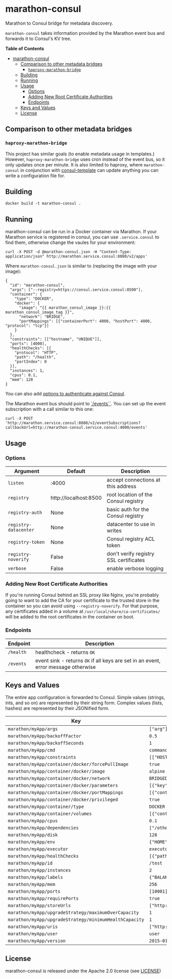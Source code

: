 
# marathon-consul

Marathon to Consul bridge for metadata discovery.

`marathon-consul` takes information provided by the Marathon event bus and
forwards it to Consul's KV tree.

<!-- markdown-toc start - Don't edit this section. Run M-x markdown-toc/generate-toc again -->
**Table of Contents**

- [marathon-consul](#marathon-consul)
    - [Comparison to other metadata bridges](#comparison-to-other-metadata-bridges)
        - [`haproxy-marathon-bridge`](#haproxy-marathon-bridge)
    - [Building](#building)
    - [Running](#running)
    - [Usage](#usage)
        - [Options](#options)
        - [Adding New Root Certificate Authorities](#adding-new-root-certificate-authorities)
        - [Endpoints](#endpoints)
    - [Keys and Values](#keys-and-values)
    - [License](#license)

<!-- markdown-toc end -->

## Comparison to other metadata bridges

### `haproxy-marathon-bridge`

This project has similar goals (to enable metadata usage in templates.) However,
`haproxy-marathon-bridge` uses cron instead of the event bus, so it only updates
once per minute. It is also limited to haproxy, where `marathon-consul` in
conjunction with [consul-template](https://github.com/hashicorp/consul-template)
can update anything you can write a configuration file for.

## Building

```
docker build -t marathon-consul .
```

## Running

marathon-consul can be run in a Docker container via Marathon. If your Marathon
service is registered in consul, you can use `.service.consul` to find them,
otherwise change the vaules for your environment:

```
curl -X POST -d @marathon-consul.json -H "Content-Type: application/json" http://marathon.service.consul:8080/v2/apps'
```

Where `marathon-consul.json` is similar to (replacing the image with your image):

```
{
  "id": "marathon-consul",
  "args": ["--registry=https://consul.service.consul:8500"],
  "container": {
    "type": "DOCKER",
    "docker": {
      "image": "{{ marathon_consul_image }}:{{ marathon_consul_image_tag }}",
      "network": "BRIDGE",
      "portMappings": [{"containerPort": 4000, "hostPort": 4000, "protocol": "tcp"}]
    }
  },
  "constraints": [["hostname", "UNIQUE"]],
  "ports": [4000],
  "healthChecks": [{
    "protocol": "HTTP",
    "path": "/health",
    "portIndex": 0
  }],
  "instances": 1,
  "cpus": 0.1,
  "mem": 128
}
```

You can also add [options to authenticate against Consul](#options).

The Marathon event bus should point to [`/events``](#endpoints). You can
set up the event subscription with a call similar to this one:

```
curl -X POST 'http://marathon.service.consul:8080/v2/eventSubscriptions?callbackUrl=http://marathon-consul.service.consul:4000/events'
```

## Usage

### Options

Argument | Default | Description
---------|---------|------------
`listen` | :4000 | accept connections at this address
`registry` | http://localhost:8500 | root location of the Consul registry
`registry-auth` | None | basic auth for the Consul registry
`registry-datacenter` | None | datacenter to use in writes
`registry-token` | None | Consul registry ACL token
`registry-noverify` | False | don't verify registry SSL certificates
`verbose` | False | enable verbose logging

### Adding New Root Certificate Authorities

If you're running Consul behind an SSL proxy like Nginx, you're probably going
to want to add the CA for your certificate to the trusted store in the container
so you can avoid using `--registry-noverify`. For that purpose, any certificates
added in a volume at `/usr/local/share/ca-certificates/` will be added to the
root certificates in the container on boot.

### Endpoints

Endpoint | Description
---------|------------
`/health` | healthcheck - returns `OK`
`/events` | event sink - returns `OK` if all keys are set in an event, error message otherwise

## Keys and Values

The entire app configuration is forwarded to Consul. Simple values (strings,
ints, and so on) are represented by their string form. Complex values (lists,
hashes) are represented by their JSONified form.

Key | Example Value
----|--------------
`marathon/myApp/args` | `["arg"]`
`marathon/myApp/backoffFactor` | `0.5`
`marathon/myApp/backoffSeconds` | `1`
`marathon/myApp/cmd` | `command`
`marathon/myApp/constraints` | `[["HOSTNAME","unique"]]`
`marathon/myApp/container/docker/forcePullImage` | `true`
`marathon/myApp/container/docker/image` | `alpine`
`marathon/myApp/container/docker/network` | `BRIDGED`
`marathon/myApp/container/docker/parameters` | `[{"key":"hostname","value":"container.example.com"}]`
`marathon/myApp/container/docker/portMappings` | `[{"containerPort":8080,"hostPort":8080,"servicePort":0,"protocol":"tcp"}]`
`marathon/myApp/container/docker/privileged` | `true`
`marathon/myApp/container/type` | `DOCKER`
`marathon/myApp/container/volumes` | `[{"containerPath":"/tmp","hostPath":"/tmp/container","mode":"rw"}]`
`marathon/myApp/cpus` | `0.1`
`marathon/myApp/dependencies` | `["/otherApp"]`
`marathon/myApp/disk` | `128`
`marathon/myApp/env` | `{"HOME":"/tmp"}`
`marathon/myApp/executor` | `executor`
`marathon/myApp/healthChecks` | `[{"path":"/","portIndex":0,"protocol":"http","gracePeriodSeconds":30,"intervalSeconds":15,"timeoutSeconds":30,"maxConsecutiveFailures":5}]`
`marathon/myApp/id` | `/test`
`marathon/myApp/instances` | `2`
`marathon/myApp/labels` | `{"BALANCE":"yes"}`
`marathon/myApp/mem` | `256`
`marathon/myApp/ports` | `[10001]`
`marathon/myApp/requirePorts` | `true`
`marathon/myApp/storeUrls` | `["http://example.com/resource/"]`
`marathon/myApp/upgradeStrategy/maximumOverCapacity` | `1`
`marathon/myApp/upgradeStrategy/minimumHealthCapacity` | `1`
`marathon/myApp/uris` | `["http://example.com/"]`
`marathon/myApp/user` | `user`
`marathon/myApp/version` | `2015-01-01T00:00:00Z`

## License

marathon-consul is released under the Apache 2.0 license (see [LICENSE](LICENSE))
